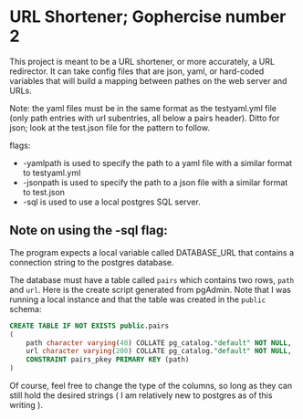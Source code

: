 # URL Shortener; Gophercise number 2
This project is meant to be a URL shortener, or more accurately, a URL redirector. It can take config files that are json,
yaml, or hard-coded variables that will build a mapping between pathes on the web server and URLs. 

Note: the yaml files must be in the same format as the testyaml.yml file (only path entries with url subentries, all below a pairs header).
Ditto for json; look at the test.json file for the pattern to follow.

flags:
- -yamlpath is used to specify the path to a yaml file with a similar format to testyaml.yml
- -jsonpath is used to specify the path to a json file with a similar format to test.json
- -sql is used to use a local postgres SQL server.


## Note on using the -sql flag:
The program expects a local variable called DATABASE_URL that contains a connection string to the postgres database.

The database must have a table called ```pairs``` which contains two rows, ```path``` and ```url```.
Here is the create script generated from pgAdmin. Note that I was running a local instance and that the table was created in the ```public``` schema:

```sql
CREATE TABLE IF NOT EXISTS public.pairs
(
    path character varying(40) COLLATE pg_catalog."default" NOT NULL,
    url character varying(200) COLLATE pg_catalog."default" NOT NULL,
    CONSTRAINT pairs_pkey PRIMARY KEY (path)
)
```

Of course, feel free to change the type of the columns, so long as they can still hold the desired strings ( I am relatively new to postgres as of this writing ).
  
